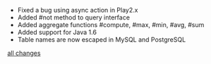 * Fixed a bug using async action in Play2.x
* Added #not method to query interface
* Added aggregate functions #compute, #max, #min, #avg, #sum
* Added support for Java 1.6
* Table names are now escaped in MySQL and PostgreSQL

[all changes](https://github.com/aselab/scala-activerecord/compare/0.2.1...0.2.2)
